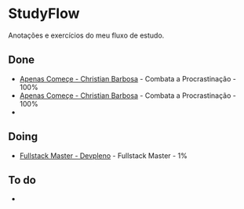 # StudyFlow
Anotações e exercícios do meu fluxo de estudo.

## Done
- [Apenas Começe - Christian Barbosa](https://apenascomece.com.br/pag-vendas/) - Combata a Procrastinação - 100%
- [Apenas Começe - Christian Barbosa](https://apenascomece.com.br/pag-vendas/) - Combata a Procrastinação - 100%
- 

## Doing
-  [Fullstack Master - Devpleno](https://devpleno.com/) - Fullstack Master - 1%

## To do
-
